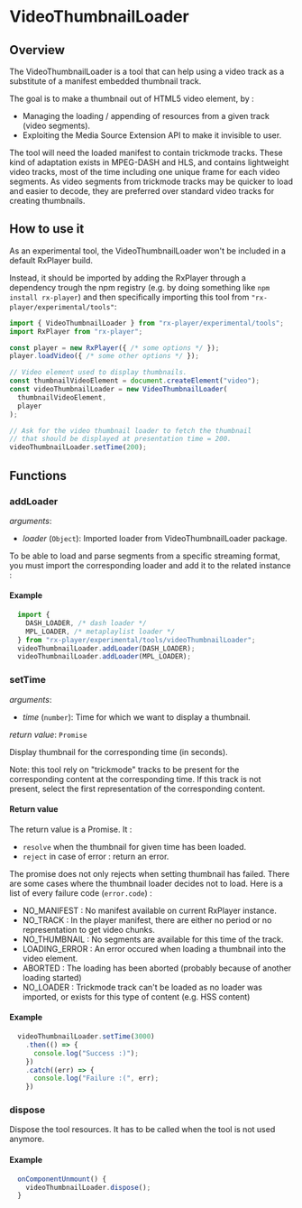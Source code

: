# VideoThumbnailLoader #########################################################


## Overview ####################################################################

The VideoThumbnailLoader is a tool that can help using a video track as a
substitute of a manifest embedded thumbnail track.

The goal is to make a thumbnail out of HTML5 video element, by :
- Managing the loading / appending of resources from a given track
(video segments).
- Exploiting the Media Source Extension API to make it invisible to user.

The tool will need the loaded manifest to contain trickmode tracks. These kind
of adaptation exists in MPEG-DASH and HLS, and contains lightweight video tracks,
most of the time including one unique frame for each video segments. As video
segments from trickmode tracks may be quicker to load and easier to decode, they
are preferred over standard video tracks for creating thumbnails.

## How to use it ###############################################################


As an experimental tool, the VideoThumbnailLoader won't be included in a
default RxPlayer build.

Instead, it should be imported by adding the RxPlayer through a dependency
trough the npm registry (e.g. by doing something like ``npm install
rx-player``) and then specifically importing this tool from
``"rx-player/experimental/tools"``:

```js
import { VideoThumbnailLoader } from "rx-player/experimental/tools";
import RxPlayer from "rx-player";

const player = new RxPlayer({ /* some options */ });
player.loadVideo({ /* some other options */ });

// Video element used to display thumbnails.
const thumbnailVideoElement = document.createElement("video");
const videoThumbnailLoader = new VideoThumbnailLoader(
  thumbnailVideoElement,
  player
);

// Ask for the video thumbnail loader to fetch the thumbnail
// that should be displayed at presentation time = 200.
videoThumbnailLoader.setTime(200);
```

## Functions ###################################################################

### addLoader ##################################################################

_arguments_:
  - _loader_ (``Object``): Imported loader from VideoThumbnailLoader package.

To be able to load and parse segments from a specific streaming format, you must
import the corresponding loader and add it to the related instance :

#### Example

```js
  import {
    DASH_LOADER, /* dash loader */
    MPL_LOADER, /* metaplaylist loader */
  } from "rx-player/experimental/tools/videoThumbnailLoader";
  videoThumbnailLoader.addLoader(DASH_LOADER);
  videoThumbnailLoader.addLoader(MPL_LOADER);
```

### setTime ####################################################################

_arguments_:

  - _time_ (``number``): Time for which we want to display a thumbnail.

_return value_: ``Promise``

Display thumbnail for the corresponding time (in seconds).

Note: this tool rely on "trickmode" tracks to be present for the corresponding
content at the corresponding time. If this track is not present, select the
first representation of the corresponding content.

#### Return value

The return value is a Promise.
It :
- ``resolve`` when the thumbnail for given time has been loaded.
- ``reject`` in case of error : return an error.

The promise does not only rejects when setting thumbnail has failed. There are
some cases where the thumbnail loader decides not to load. Here is a list of
every failure code (``error.code``) :
- NO_MANIFEST : No manifest available on current RxPlayer instance.
- NO_TRACK : In the player manifest, there are either no period or no
             representation to get video chunks.
- NO_THUMBNAIL : No segments are available for this time of the track.
- LOADING_ERROR : An error occured when loading a thumbnail into the video
                  element.
- ABORTED : The loading has been aborted (probably because of another loading
            started)
- NO_LOADER : Trickmode track can't be loaded as no loader was imported, or
              exists for this type of content (e.g. HSS content)

#### Example

```js
  videoThumbnailLoader.setTime(3000)
    .then(() => {
      console.log("Success :)");
    })
    .catch((err) => {
      console.log("Failure :(", err);
    })
```

### dispose ###################################################################

Dispose the tool resources. It has to be called when the tool is not used
anymore.

#### Example

```js
  onComponentUnmount() {
    videoThumbnailLoader.dispose();
  }
```

